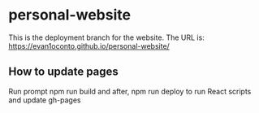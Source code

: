 # personal-website

This is the deployment branch for the website. The URL is: https://evan1oconto.github.io/personal-website/

## How to update pages

Run prompt npm run build and after, npm run deploy to run React scripts and update gh-pages
